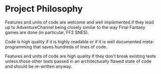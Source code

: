 # Project Philosophy

Features and units of code are welcome and well implemented if they lead up to AdventureChannel being closely similar to the way Final Fantasy games are done (in particular, FF2 SNES).  

Code is high quality if it is highly readable or if it is well documented meta-programming that saves hundreds of lines of code.  

Features and units of code are high quality if they don't break existing tests unless those other tests passed in an architecturally flawed state of code and should be re-written anyway. 
